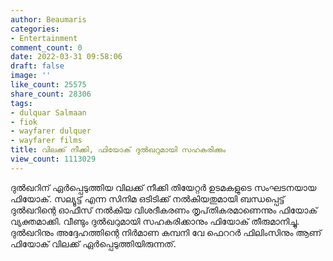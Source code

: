 ```yaml
---
author: Beaumaris
categories:
- Entertainment
comment_count: 0
date: 2022-03-31 09:58:06
draft: false
image: ''
like_count: 25575
share_count: 28306
tags:
- dulquar Salmaan
- fiok
- wayfarer dulquer
- wayfarer films
title: വിലക്ക് നീക്കി, ഫിയോക് ദുൽഖറുമായി സഹകരിക്കും
view_count: 1113029
---
```


ദുൽഖറിന് ഏർപ്പെടുത്തിയ വിലക്ക് നീക്കി തിയേറ്റർ ഉടമകളുടെ സംഘടനയായ ഫിയോക്. സല്യൂട്ട് എന്ന സിനിമ ഒടിടിക്ക് നൽകിയതുമായി ബന്ധപ്പെട്ട് ദുൽഖറിന്റെ ഓഫീസ് നൽകിയ വിശദീകരണം തൃപ്‌തികരമാണെന്നും ഫിയോക് വ്യക്തമാക്കി. വീണ്ടും ദുൽഖറുമായി സഹകരിക്കാ​നും ഫിയോക് തീരുമാനിച്ചു. ദുൽഖറിനും അദ്ദേഹത്തിന്റെ നിർമാണ കമ്പനി വേ ഫെററർ ഫിലിംസിനും ആണ് ഫിയോക് വിലക്ക് ഏർപ്പെടുത്തിയിരുന്നത്.